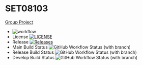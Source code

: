 # SET08103  
<u>Group Project</u>  

* ![workflow](https://github.com/Benbhoy1888/SET08103/actions/workflows/main.yml/badge.svg?style=flat-square)  
* License [![LICENSE](https://img.shields.io/github/license/Benbhoy1888/SET08103.svg?style=flat-square)](https://github.com/Benbhoy1888/SET08103/blob/master/LICENSE)  
* Release [![Releases](https://img.shields.io/github/release/Benbhoy1888/SET08103/all.svg?style=flat-square)](https://github.com/Benbhoy1888/SET08103/releases)  
* Main Build Status ![GitHub Workflow Status (with branch)](https://img.shields.io/github/actions/workflow/status/Benbhoy1888/SET08103/main.yml?branch=main)  
* Release Build Status ![GitHub Workflow Status (with branch)](https://img.shields.io/github/actions/workflow/status/Benbhoy1888/SET08103/main.yml?branch=release)    
* Develop Build Status ![GitHub Workflow Status (with branch)](https://img.shields.io/github/actions/workflow/status/Benbhoy1888/SET08103/main.yml?branch=develop)  